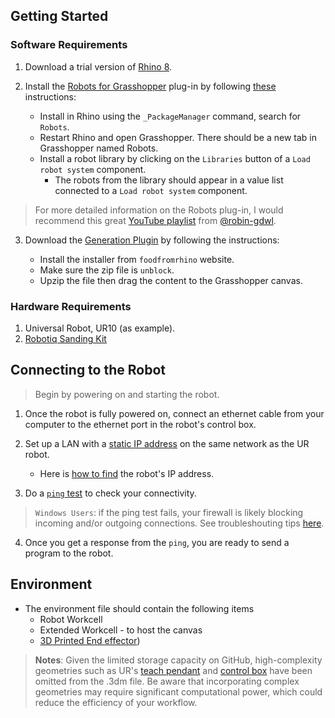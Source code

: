 ## Getting Started

### Software Requirements
1. Download a trial version of [Rhino 8](https://www.rhino3d.com/download/).
2. Install the [Robots for Grasshopper](https://github.com/visose/Robots) plug-in by following [these](https://github.com/visose/Robots#install) instructions:

     - Install in Rhino using the `_PackageManager` command, search for `Robots`.
     - Restart Rhino and open Grasshopper. There should be a new tab in Grasshopper named Robots.
     - Install a robot library by clicking on the `Libraries` button of a `Load robot system` component.
       - The robots from the library should appear in a value list connected to a `Load robot system` component.

> For more detailed information on the Robots plug-in, I would recommend this great [YouTube playlist](https://www.youtube.com/watch?v=vAe47zN-d48&list=PLqtxhH1qb3Mw5A_YbvHDfrq4DNNfLtcW-) from  [@robin-gdwl](https://github.com/robin-gdwl).

3. Download the [Generation Plugin](https://www.food4rhino.com/en/app/generation) by following the instructions:

     - Install the installer from `foodfromrhino` website.
     - Make sure the zip file is `unblock`.
     - Upzip the file then drag the content to the Grasshopper canvas. 

### Hardware Requirements
1. Universal Robot, UR10 (as example).
2. [Robotiq Sanding Kit](https://robotiq.com/products/sanding-kit)

## Connecting to the Robot

> Begin by powering on and starting the robot.

1. Once the robot is fully powered on, connect an ethernet cable from your computer to the ethernet port in the robot's control box.

2. Set up a LAN with a [static IP address](https://pureinfotech.com/set-static-ip-address-windows-10/) on the same network as the UR robot.

    -  Here is [how to find](https://robodk.com/doc/en/Robots-Universal-Robots.html#UR-IP) the robot's IP address.

3. Do a [`ping` test](https://www.howtogeek.com/355664/how-to-use-ping-to-test-your-network/) to check your connectivity.

> `Windows Users`: if the ping test fails, your firewall is likely blocking incoming and/or outgoing connections. See troubleshouting tips [here](https://windowsreport.com/windows-10-unable-to-ping-other-computers/#:~:text=What%20can%20I%20do%20if%20I%20can%E2%80%99t%20ping%20other%20computers%20in%20Windows%2010%3F).

4. Once you get a response from the `ping`, you are ready to send a program to the robot.

## Environment
- The environment file should contain the following items
  - Robot Workcell
  - Extended Workcell - to host the canvas
  - [3D Printed End effector](https://www.printables.com/model/259360-robot-spring-loaded-sharpie-end-effector-eoat-for-?lang=en))
 
> **Notes**: Given the limited storage capacity on GitHub, high-complexity geometries such as UR's [teach pendant](https://www.universal-robots.com/download/mechanical-e-series/teach-pendant/standard-teach-pendant-e-series-step-file/) and [control box](https://www.universal-robots.com/download/mechanical-e-series/control-box/control-box-step-file-cb51-e-series/) have been omitted from the .3dm file. Be aware that incorporating complex geometries may require significant computational power, which could reduce the efficiency of your workflow.



